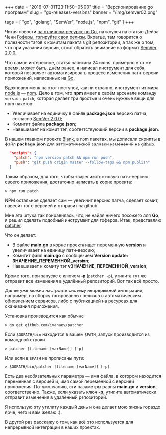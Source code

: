 +++
date = "2016-07-01T23:11:50+05:00"
title = "Версионирование go программ"
slug = "go-releases-versions"
banner = "/img/semver02.png"

tags = [ "go", "golang", "SemVer", "node.js", "npm", "git" ]
+++

Читая новости [на отличном ресурсе по Go](http://4gophers.ru/), наткнулся на статью Дейва Чени [Гоферы, тэгируйте свои релизы](http://dave.cheney.net/2016/06/24/gophers-please-tag-your-releases). Вкратце, там говорится о полезности тэгов к комитам пакета в git репозитории, а так же о том, что при указании версии, стоит обратить внимание на формат [SemVer 2.0.0](http://semver.org/spec/v2.0.0.html).

Что самое интересное, статья написана 24 июня, примерно в то же время, может быть, днём ранее, я написал инструмент для себя, который позволяет автоматизировать процесс изменения патч-версии приложений, написанных на [Go](https://golang.org/).

<!--more-->

Вдохновил меня на этот поступок, как ни странно, инструмент из мира [node.js](https://nodejs.org)&nbsp;&mdash; [npm](https://www.npmjs.com/). Дело в том, что **npm** имеет в своём арсенале команду `version patch`, которая делает три простые и очень нужные вещи для npm пакетов:

*   Увеличивает на единичку в файле **package.json** версию патча, согласно [SemVer 2.0.0](http://semver.org/spec/v2.0.0.html);
*   Комитит файла **package.json**;
*   Навешивает на комит тэг, соответствующий версии в **package.json**.

В нашем главном проекте [Blank](http://getblank.net), в npm пакетах, мы дописали скрипты в файл **package.json** для автоматической заливки изменений на [github](https://github.com/).

```JSON
  "scripts": {
    "patch": "npm version patch && npm run push",
    "push": "git push origin master --follow-tags && npm publish"
  }
```

Таким образом, для того, чтобы &laquo;зарелизить&raquo; новую патч-версию своего приложения, достаточно написать в корне проекта:

```
> npm run patch
```

NPM остальное сделает сам&nbsp;&mdash; увеличит версию патча, сделает комит, навесит тэг с версией и отправит на github.

Мне эта штука так понравилась, что, не найдя ничего похожего для **Go**, я решил сделать подобный инструмент для гоферов. Итак, представляю [patcher](https://github.com/ivahaev/patcher).

Что он делает:

*   В файле **main.go** в корне проекта ищет переменную **version** и увеличивает на единицу патч-версию;
*   Комитит файл **main.go** с сообщением **Version update: ЗНАЧЕНИЕ_ПЕРЕМЕННОЙ_version**;
*   Навешивает к комиту тэг **vЗНАЧЕНИЕ_ПЕРЕМЕННОЙ_version**;

Кроме того, при запуске с ключом **-p** (`patcher -p`), утилита тут же отправит все изменения в удалённый репозиторий. Вот так всё просто.

Далее уже можно настроить систему непрерывной интеграции, например, на сборку тэгированных релизов с автоматическим обновлением сервисов, либо с публикацией на ресурсах для скачивания приложения.

Установка производится как обычно:

```
> go get github.com/ivahaev/patcher
```

Если `$GOPATH/bin` находится в вашем `$PATH`, запуск производится из командной строки

```
> patcher [filename [varName]] [-p]
```

Или если в `$PATH` не прописаны пути:

```
> $GOPATH/bin/patcher [filename [varName]] [-p]
```

Есть два необязательных параметра&nbsp;&mdash; имя файла, в котором находится переменная с версией и, имя самой переменной с версией приложения. По-умолчанию, эти параметры равны **main.go** и **version**, соответственно. Также, если указать ключ **-p**, утилита автоматически отправит изменения в удалённый репозиторий.

Я использую эту утилиту каждый день и она делает мою жизнь гораздо ярче, чего и вам желаю :).

В другой раз расскажу о том, как всё это используется для непрерывной интеграции в наших проектах.